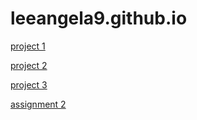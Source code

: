 # leeangela9.github.io

[project 1](https://leeangela9.github.io/project1/)

[project 2](https://leeangela9.github.io/project2/)

[project 3](https://leeangela9.github.io/project3/)

[assignment 2](https://leeangela9.github.io/assignment2/a2.html)
